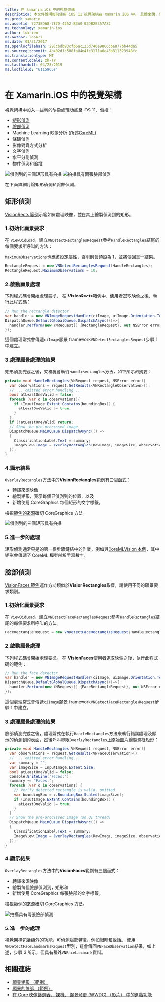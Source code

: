 ```yaml
---
title: 在 Xamarin.iOS 中的視覺架構
description: 本文件說明如何使用 iOS 11 視覺架構在 Xamarin.iOS 中。 具體來說，它會討論矩形偵測和臉部偵測。
ms.prod: xamarin
ms.assetid: 7273ED68-7B7D-4252-B3A0-02DB2E357A8C
ms.technology: xamarin-ios
author: lobrien
ms.author: laobri
ms.date: 08/31/2017
ms.openlocfilehash: 291cbdb93cfb6ac123d740e98065ba877bb44da5
ms.sourcegitcommit: 4b402d1c508fa84e4fc3171a6e43b811323948fc
ms.translationtype: MT
ms.contentlocale: zh-TW
ms.lasthandoff: 04/23/2019
ms.locfileid: "61159659"
---
```

# <a name="vision-framework-in-xamarinios"></a>在 Xamarin.iOS 中的視覺架構

視覺架構中加入一些新的映像處理功能至 iOS 11，包括：

- [矩形偵測](#rectangles)
- [臉部偵測](#faces)
- Machine Learning 映像分析 (所述[CoreML](~/ios/platform/introduction-to-ios11/coreml.md))
- 條碼偵測
- 影像對齊方式分析
- 文字偵測
- 水平分割偵測
- 物件偵測和追蹤

![偵測到的三個矩形具有拍攝](vision-images/found-rectangles-tiny.png) ![拍攝具有兩張臉部偵測](vision-images/xamarin-home-faces-tiny.png)

在下面詳細討論矩形偵測和臉部偵測。

<a name="rectangles" />

## <a name="rectangle-detection"></a>矩形偵測

[VisionRects 範例](https://developer.xamarin.com/samples/monotouch/ios11/VisionRectangles/)示範如何處理映像，並在其上繪製偵測到的矩形。

### <a name="1-initialize-the-vision-request"></a>1.初始化願景要求

在  `ViewDidLoad`，建立`VNDetectRectanglesRequest`參考`HandleRectangles`結尾的每個要求所呼叫的方法：

`MaximumObservations`也應該設定屬性，否則則會預設為 1，並將傳回單一結果。

```csharp
RectangleRequest = new VNDetectRectanglesRequest(HandleRectangles);
RectangleRequest.MaximumObservations = 10;
```

### <a name="2-start-the-vision-processing"></a>2.啟動願景處理

下列程式碼會開始處理要求。 在  **VisionRects**範例中，使用者選取映像之後，執行此程式碼：

```csharp
// Run the rectangle detector
var handler = new VNImageRequestHandler(ciImage, uiImage.Orientation.ToCGImagePropertyOrientation(), new VNImageOptions());
DispatchQueue.DefaultGlobalQueue.DispatchAsync(()=>{
  handler.Perform(new VNRequest[] {RectangleRequest}, out NSError error);
});
```

這個處理常式會傳遞`ciImage`願景 framework`VNDetectRectanglesRequest`步驟 1 中建立。

### <a name="3-handle-the-results-of-vision-processing"></a>3.處理願景處理的結果

矩形偵測完成之後，架構就會執行`HandleRectangles`方法，如下所示的摘要：

```csharp
private void HandleRectangles(VNRequest request, NSError error){
  var observations = request.GetResults<VNRectangleObservation>();
  // ... omitted error handling ...
  bool atLeastOneValid = false;
  foreach (var o in observations){
    if (InputImage.Extent.Contains(boundingBox)) {
      atLeastOneValid |= true;
    }
  }
  if (!atLeastOneValid) return;
  // Show the pre-processed image
  DispatchQueue.MainQueue.DispatchAsync(() =>
  {
    ClassificationLabel.Text = summary;
    ImageView.Image = OverlayRectangles(RawImage, imageSize, observations);
  });
}
```

### <a name="4-display-the-results"></a>4.顯示結果

`OverlayRectangles`方法中的**VisionRectangles**範例有三個函式：

- 轉譯來源映像
- 繪製矩形，表示每個已偵測到的位置，以及
- 新增使用 CoreGraphics 每個矩形的文字標籤。

檢視[範例的來源](https://developer.xamarin.com/samples/monotouch/ios11/VisionRectangles/)確切 CoreGraphics 方法。

![偵測到的三個矩形具有拍攝](vision-images/found-rectangles-phone-sml.png)

### <a name="5-further-processing"></a>5.進一步的處理

矩形偵測通常只是的第一個步驟鏈結中的作業，例如與[CoreMLVision 本例](~/ios/platform/introduction-to-ios11/coreml.md#coremlvision)，其中矩形會傳遞至 CoreML 模型剖析手寫數字。


<a name="faces" />

## <a name="face-detection"></a>臉部偵測

[VisionFaces 範例](https://developer.xamarin.com/samples/monotouch/ios11/VisionFaces/)運作方式類似於**VisionRectangles**取樣，請使用不同的願景要求類別。

### <a name="1-initialize-the-vision-request"></a>1.初始化願景要求

在  `ViewDidLoad`，建立`VNDetectFaceRectanglesRequest`參考`HandleRectangles`結尾的每個要求所呼叫的方法。

```csharp
FaceRectangleRequest = new VNDetectFaceRectanglesRequest(HandleRectangles);
```

### <a name="2-start-the-vision-processing"></a>2.啟動願景處理

下列程式碼會開始處理要求。 在  **VisionFaces**使用者選取映像之後，執行此程式碼的範例：

```csharp
// Run the face detector
var handler = new VNImageRequestHandler(ciImage, uiImage.Orientation.ToCGImagePropertyOrientation(), new VNImageOptions());
DispatchQueue.DefaultGlobalQueue.DispatchAsync(()=>{
  handler.Perform(new VNRequest[] {FaceRectangleRequest}, out NSError error);
});
```

這個處理常式會傳遞`ciImage`願景 framework`VNDetectFaceRectanglesRequest`步驟 1 中建立。

### <a name="3-handle-the-results-of-vision-processing"></a>3.處理願景處理的結果

臉部偵測完成之後，處理常式在執行`HandleRectangles`方法來執行錯誤處理及顯示的偵測到的表面，然後呼叫界限`OverlayRectangles`上原始圖片繪製週框矩形：

```csharp
private void HandleRectangles(VNRequest request, NSError error){
  var observations = request.GetResults<VNFaceObservation>();
  // ... omitted error handling...
  var summary = "";
  var imageSize = InputImage.Extent.Size;
  bool atLeastOneValid = false;
  Console.WriteLine("Faces:");
  summary += "Faces:";
  foreach (var o in observations) {
    // Verify detected rectangle is valid. omitted
    var boundingBox = o.BoundingBox.Scaled(imageSize);
    if (InputImage.Extent.Contains(boundingBox)) {
      atLeastOneValid |= true;
    }
  }
  // Show the pre-processed image (on UI thread)
  DispatchQueue.MainQueue.DispatchAsync(() =>
  {
    ClassificationLabel.Text = summary;
    ImageView.Image = OverlayRectangles(RawImage, imageSize, observations);
  });
}
```

### <a name="4-display-the-results"></a>4.顯示結果

`OverlayRectangles`方法中的**VisionFaces**範例有三個函式：

- 轉譯來源映像
- 繪製每個臉部偵測到，矩形和
- 新增使用 CoreGraphics 每張臉部的文字標籤。

檢視[範例的來源](https://developer.xamarin.com/samples/monotouch/ios11/VisionFaces/)確切 CoreGraphics 方法。

![拍攝具有兩張臉部偵測](vision-images/found-faces-phone-sml.png)

### <a name="5-further-processing"></a>5.進一步的處理

視覺架構包括額外的功能，可偵測臉部特徵，例如眼睛和說話。 使用`VNDetectFaceLandmarksRequest`型別，這會傳回`VNFaceObservation`結果，如上述，步驟 3 所示，但具有額外`VNFaceLandmark`資料。


## <a name="related-links"></a>相關連結

- [願景矩形 （範例）](https://developer.xamarin.com/samples/monotouch/ios11/VisionRectangles/)
- [願景的臉部 （範例）](https://developer.xamarin.com/samples/monotouch/ios11/VisionFaces/)
- [在 Core 映像篩選器、 裸機、 願景和更 (WWDC) （影片） 中的進階功能](https://developer.apple.com/videos/play/wwdc2017/510/)
